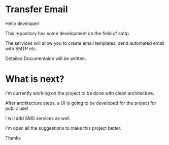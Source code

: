 # Transfer Email

Hello developer! 

This repository has some development on the field of smtp. 

The services will allow you to create email templates, send automated email with SMTP etc.

Detailed Documentaion will be written.

# What is next?

I'm currently working on the project to be done with clean architecture.

After architecture steps, a UI is going to be developed for the project for public use!

I will add SMS services as well.

I'm open all the suggestions to make this project better.

Thanks
